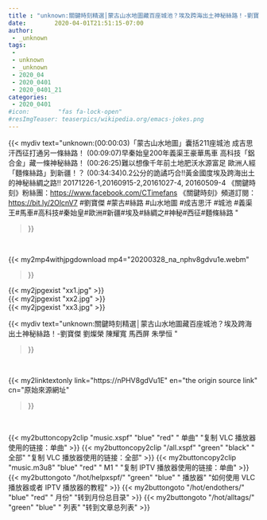 ```yaml
---
title : "unknown:關鍵時刻精選│蒙古山水地圖藏百座城池？埃及跨海出土神秘絲路！-劉寶傑 劉燦榮 陳耀寬  馬西屏 朱學恒 "
date:        2020-04-01T21:51:15-07:00
author:
 - _unknown
tags:
 - 
 - unknown
 - _unknown
 - 2020_04
 - 2020_0401
 - 2020_0401_21
categories:
 - 2020_0401
#icon:        "fas fa-lock-open"
#resImgTeaser: teaserpics/wikipedia.org/emacs-jokes.png
---
```







{{< mydiv text="unknown:(00:00:03)「蒙古山水地圖」囊括211座城池 成吉思汗西征打通另一條絲路！ (00:09:07)早秦始皇200年義渠王豪華馬車 高科技「鋁合金」藏一條神秘絲路！ (00:26:25)難以想像千年前土地肥沃水源富足 歐洲人經「麵條絲路」到新疆！？ (00:34:34)0.2公分的詭譎巧合!!黃金國度埃及跨海出土的神秘絲綢之路!!  20171226-1,20160915-2,20161027-4, 20160509-4  《關鍵時刻》粉絲團：https://www.facebook.com/CTimefans 《關鍵時刻》頻道訂閱：https://bit.ly/2OlcnV7  #劉寶傑 #蒙古#絲路 #山水地圖 #成吉思汗 #城池 #義渠王#馬車#高科技#秦始皇#歐洲#新疆#埃及#絲綢之#神秘#西征#麵條絲路 "
>}}
<br>


{{< my2mp4withjpgdownload mp4="20200328_na_nphv8gdvu1e.webm"
>}}

{{< my2jpgexist "xx1.jpg" >}}<br>
{{< my2jpgexist "xx2.jpg" >}}<br>
{{< my2jpgexist "xx3.jpg" >}}<br>



{{< mydiv text="unknown:關鍵時刻精選│蒙古山水地圖藏百座城池？埃及跨海出土神秘絲路！-劉寶傑 劉燦榮 陳耀寬  馬西屏 朱學恒 "
>}}
<br>

{{< my2linktextonly link="https://nPHV8gdVu1E"
en="the origin source link" cn="原始來源網址"
>}}


<br>


{{< my2buttoncopy2clip "music.xspf"        "blue"   "red"    " 单曲"  "复制 VLC 播放器使用的链接：单曲" >}} {{< my2buttoncopy2clip "/all.xspf"         "green"  "black"  " 全部"  "复制 VLC 播放器使用的链接：全部" >}} {{< my2buttoncopy2clip "music.m3u8"        "blue"   "red"    " M1 "    "复制 IPTV 播放器使用的链接：单曲" >}} {{< my2buttongoto      "/hot/helpxspf/"    "green"  "blue"   " 播放器" "如何使用 VLC 播放器或者 IPTV 播放器的教程" >}} {{< my2buttongoto      "/hot/endothers/"   "blue"   "red"    " 月份"   "转到月份总目录" >}} {{< my2buttongoto      "/hot/alltags/"     "green"  "blue"   " 列表"   "转到文章总列表" >}} 
